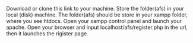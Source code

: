Download or clone this link to your machine.
Store the folder(afs) in your local (disk) machine.
The folder(afs) should be store in your xampp folder, where you see htdocs.
Open your xampp control panel and launch your apache.
Open your browser and input localhost/afs/register.php in the url, then it launches the rigister page.
